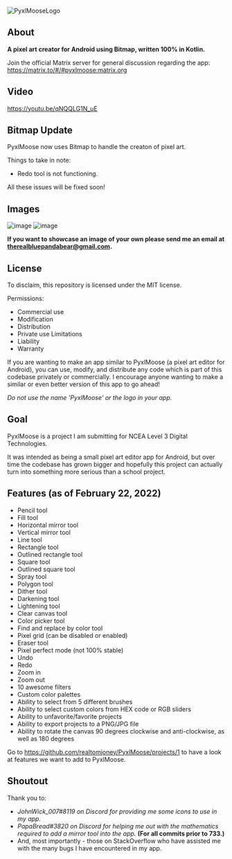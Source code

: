 ![PyxlMooseLogo](https://user-images.githubusercontent.com/50536495/139613827-1d5ea69b-5ffc-4413-86ae-cba9c4e8160d.png)

## About
**A pixel art creator for Android using Bitmap, written 100% in Kotlin.**

Join the official Matrix server for general discussion regarding the app: https://matrix.to/#/#pyxlmoose:matrix.org

## Video
https://youtu.be/qNQQLG1N_uE

## Bitmap Update
PyxlMoose now uses Bitmap to handle the creaton of pixel art.

Things to take in note:

- Redo tool is not functioning.

All these issues will be fixed soon!

## Images

![image](https://user-images.githubusercontent.com/50536495/152713363-a873fdd3-ecc6-4939-a495-28c4a35abbdb.png)
![image](https://user-images.githubusercontent.com/50536495/152713464-9049586a-2332-4625-b31d-99d822625879.png)


**If you want to showcase an image of your own please send me an email at therealbluepandabear@gmail.com.**

## License

To disclaim, this repository is licensed under the MIT license.

Permissions:
- Commercial use
- Modification
- Distribution
- Private use
Limitations
- Liability
- Warranty

If you are wanting to make an app similar to PyxlMoose (a pixel art editor for Android), you can use, modify, and distribute any code which is part of this codebase privately or commercially. I encourage anyone wanting to make a similar or even better version of this app to go ahead!

_Do not use the name 'PyxlMoose' or the logo in your app._

## Goal
PyxlMoose is a project I am submitting for NCEA Level 3 Digital Technologies.

It was intended as being a small pixel art editor app for Android, but over time the codebase has grown bigger and hopefully this project can actually turn into something more serious than a school project.

## Features (as of February 22, 2022)
- Pencil tool
- Fill tool
- Horizontal mirror tool
- Vertical mirror tool
- Line tool
- Rectangle tool
- Outlined rectangle tool
- Square tool
- Outlined square tool
- Spray tool
- Polygon tool
- Dither tool
- Darkening tool
- Lightening tool
- Clear canvas tool
- Color picker tool
- Find and replace by color tool
- Pixel grid (can be disabled or enabled) 
- Eraser tool
- Pixel perfect mode (not 100% stable)
- Undo
- Redo
- Zoom in
- Zoom out
- 10 awesome filters
- Custom color palettes
- Ability to select from 5 different brushes
- Ability to select custom colors from HEX code or RGB sliders
- Ability to unfavorite/favorite projects
- Ability to export projects to a PNG/JPG file
- Ability to rotate the canvas 90 degrees clockwise and anti-clockwise, as well as 180 degrees

Go to https://github.com/realtomjoney/PyxlMoose/projects/1 to have a look at features we want to add to PyxlMoose.

## Shoutout
Thank you to:
- _JohnWick_007#8119 on Discord for providing me some icons to use in my app._
- _PapaBread#3820 on Discord for helping me out with the mathematics required to add a mirror tool into the app._ **(For all commits prior to 733.)**
- And, most importantly - those on StackOverflow who have assisted me with the many bugs I have encountered in my app.
